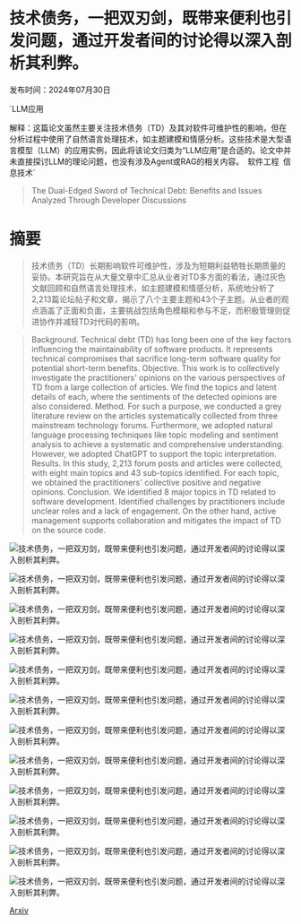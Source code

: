 # 技术债务，一把双刃剑，既带来便利也引发问题，通过开发者间的讨论得以深入剖析其利弊。

发布时间：2024年07月30日

`LLM应用

解释：这篇论文虽然主要关注技术债务（TD）及其对软件可维护性的影响，但在分析过程中使用了自然语言处理技术，如主题建模和情感分析。这些技术是大型语言模型（LLM）的应用实例，因此将该论文归类为“LLM应用”是合适的。论文中并未直接探讨LLM的理论问题，也没有涉及Agent或RAG的相关内容。` `软件工程` `信息技术`

> The Dual-Edged Sword of Technical Debt: Benefits and Issues Analyzed Through Developer Discussions

# 摘要

> 技术债务（TD）长期影响软件可维护性，涉及为短期利益牺牲长期质量的妥协。本研究旨在从大量文章中汇总从业者对TD多方面的看法，通过灰色文献回顾和自然语言处理技术，如主题建模和情感分析，系统地分析了2,213篇论坛帖子和文章，揭示了八个主要主题和43个子主题。从业者的观点涵盖了正面和负面，主要挑战包括角色模糊和参与不足，而积极管理则促进协作并减轻TD对代码的影响。

> Background. Technical debt (TD) has long been one of the key factors influencing the maintainability of software products. It represents technical compromises that sacrifice long-term software quality for potential short-term benefits. Objective. This work is to collectively investigate the practitioners' opinions on the various perspectives of TD from a large collection of articles. We find the topics and latent details of each, where the sentiments of the detected opinions are also considered. Method. For such a purpose, we conducted a grey literature review on the articles systematically collected from three mainstream technology forums. Furthermore, we adopted natural language processing techniques like topic modeling and sentiment analysis to achieve a systematic and comprehensive understanding. However, we adopted ChatGPT to support the topic interpretation. Results. In this study, 2,213 forum posts and articles were collected, with eight main topics and 43 sub-topics identified. For each topic, we obtained the practitioners' collective positive and negative opinions. Conclusion. We identified 8 major topics in TD related to software development. Identified challenges by practitioners include unclear roles and a lack of engagement. On the other hand, active management supports collaboration and mitigates the impact of TD on the source code.

![技术债务，一把双刃剑，既带来便利也引发问题，通过开发者间的讨论得以深入剖析其利弊。](../../../paper_images/2407.21007/x1.png)

![技术债务，一把双刃剑，既带来便利也引发问题，通过开发者间的讨论得以深入剖析其利弊。](../../../paper_images/2407.21007/x2.png)

![技术债务，一把双刃剑，既带来便利也引发问题，通过开发者间的讨论得以深入剖析其利弊。](../../../paper_images/2407.21007/x3.png)

![技术债务，一把双刃剑，既带来便利也引发问题，通过开发者间的讨论得以深入剖析其利弊。](../../../paper_images/2407.21007/x4.png)

![技术债务，一把双刃剑，既带来便利也引发问题，通过开发者间的讨论得以深入剖析其利弊。](../../../paper_images/2407.21007/x5.png)

![技术债务，一把双刃剑，既带来便利也引发问题，通过开发者间的讨论得以深入剖析其利弊。](../../../paper_images/2407.21007/x6.png)

![技术债务，一把双刃剑，既带来便利也引发问题，通过开发者间的讨论得以深入剖析其利弊。](../../../paper_images/2407.21007/x7.png)

![技术债务，一把双刃剑，既带来便利也引发问题，通过开发者间的讨论得以深入剖析其利弊。](../../../paper_images/2407.21007/x8.png)

![技术债务，一把双刃剑，既带来便利也引发问题，通过开发者间的讨论得以深入剖析其利弊。](../../../paper_images/2407.21007/x9.png)

![技术债务，一把双刃剑，既带来便利也引发问题，通过开发者间的讨论得以深入剖析其利弊。](../../../paper_images/2407.21007/x10.png)

![技术债务，一把双刃剑，既带来便利也引发问题，通过开发者间的讨论得以深入剖析其利弊。](../../../paper_images/2407.21007/x11.png)

![技术债务，一把双刃剑，既带来便利也引发问题，通过开发者间的讨论得以深入剖析其利弊。](../../../paper_images/2407.21007/x12.png)

[Arxiv](https://arxiv.org/abs/2407.21007)